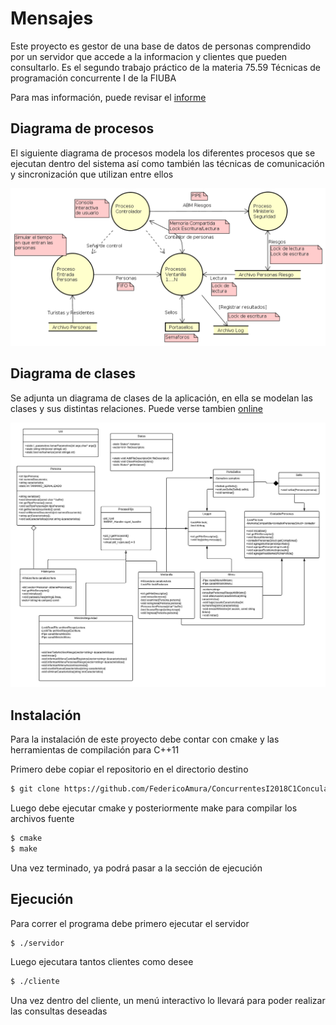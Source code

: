 # Mensajes

Este proyecto es gestor de una base de datos de personas comprendido por un servidor que accede a la informacion y clientes que pueden consultarlo. Es el segundo trabajo práctico de la materia 75.59 Técnicas de programación concurrente I de la FIUBA

Para mas información, puede revisar el [informe](https://docs.google.com/document/d/1Om4c_uCetOpWceyFtwdVO_XExd2GVdmHKO6OYZDSJv0 "Informe")

## Diagrama de procesos

El siguiente diagrama de procesos modela los diferentes procesos que se ejecutan dentro del sistema así como también las técnicas de comunicación y sincronización que utilizan entre ellos

![Diagrama de procesos](https://github.com/FedericoAmura/ConcurrentesI2018C1Conculandia/blob/master/diagramaProcesos.png "Diagrama de procesos")

## Diagrama de clases

Se adjunta un diagrama de clases de la aplicación, en ella se modelan las clases y sus distintas relaciones. Puede verse tambien [online](https://www.lucidchart.com/invitations/accept/5e77560c-b42e-41a0-93a9-eecb19302ab6 "Diagrama de clases")

![Diagrama de clases](https://github.com/FedericoAmura/ConcurrentesI2018C1Conculandia/blob/master/diagramaClases.jpeg "Diagrama de clases")

## Instalación
Para la instalación de este proyecto debe contar con cmake y las herramientas de compilación para C++11

Primero debe copiar el repositorio en el directorio destino

````bash
$ git clone https://github.com/FedericoAmura/ConcurrentesI2018C1Conculandia.git
````

Luego debe ejecutar cmake y posteriormente make para compilar los archivos fuente
````bash
$ cmake
$ make
````

Una vez terminado, ya podrá pasar a la sección de ejecución

## Ejecución
Para correr el programa debe primero ejecutar el servidor
```bash
$ ./servidor
```

Luego ejecutara tantos clientes como desee
```bash
$ ./cliente
```

Una vez dentro del cliente, un menú interactivo lo llevará para poder realizar las consultas deseadas

